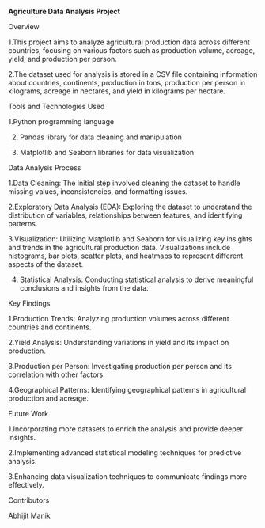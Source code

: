 **Agriculture Data Analysis Project**

Overview

1.This project aims to analyze agricultural production data across different countries, focusing on various factors such as production volume, acreage, yield, and production per person. 

2.The dataset used for analysis is stored in a CSV file containing information about countries, continents, production in tons, production per person in kilograms, acreage in hectares, and yield in kilograms per hectare.

Tools and Technologies Used

1.Python programming language

2. Pandas library for data cleaning and manipulation

3. Matplotlib and Seaborn libraries for data visualization

Data Analysis Process

1.Data Cleaning: The initial step involved cleaning the dataset to handle missing values, inconsistencies, and formatting issues.

2.Exploratory Data Analysis (EDA): Exploring the dataset to understand the distribution of variables, relationships between features, and identifying patterns.

3.Visualization: Utilizing Matplotlib and Seaborn for visualizing key insights and trends in the agricultural production data. Visualizations include histograms, bar plots, scatter plots, and heatmaps to represent different aspects of the dataset.

4. Statistical Analysis: Conducting statistical analysis to derive meaningful conclusions and insights from the data.

Key Findings

1.Production Trends: Analyzing production volumes across different countries and continents.

2.Yield Analysis: Understanding variations in yield and its impact on production.

3.Production per Person: Investigating production per person and its correlation with other factors.

4.Geographical Patterns: Identifying geographical patterns in agricultural production and acreage.


Future Work

1.Incorporating more datasets to enrich the analysis and provide deeper insights.

2.Implementing advanced statistical modeling techniques for predictive analysis.

3.Enhancing data visualization techniques to communicate findings more effectively.


Contributors

Abhijit Manik

